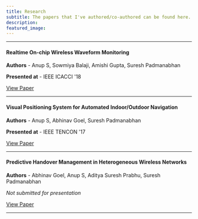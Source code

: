 ```yaml
---
title: Research
subtitle: The papers that I've authored/co-authored can be found here.
description:
featured_image:
---
```

---
#### Realtime On-chip Wireless Waveform Monitoring

**Authors** - Anup S, Sowmiya Balaji, Amishi Gupta, Suresh Padmanabhan

**Presented at** -  IEEE ICACCI '18

<a href="https://ieeexplore.ieee.org/document/8554814/" class="button button--light">View Paper</a>

---

#### Visual Positioning System for Automated Indoor/Outdoor Navigation

**Authors** - Anup S, Abhinav Goel, Suresh Padmanabhan

**Presented at** - IEEE TENCON '17

<a href="https://ieeexplore.ieee.org/document/8228008" class="button button--light">View Paper</a>

---

#### Predictive Handover Management in Heterogeneous Wireless Networks

**Authors** - Abhinav Goel, Anup S, Aditya Suresh Prabhu, Suresh Padmanabhan

*Not submitted for presentation*

<a href="https://drive.google.com/open?id=14PY2zrLDX5wLOivzF-HLLZm_JCar8sFz" class="button button--light">View Paper</a>

---
